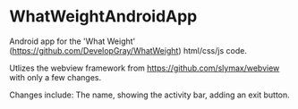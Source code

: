 # WhatWeightAndroidApp

Android app for the 'What Weight' (https://github.com/DevelopGray/WhatWeight) html/css/js code.

Utlizes the webview framework from https://github.com/slymax/webview with only a few changes.

Changes include: The name, showing the activity bar, adding an exit button.
